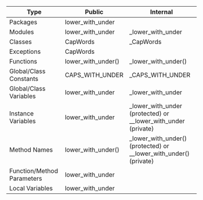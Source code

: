 |Type  |  Public | Internal |
|--- | --- | --- | 
|Packages |   lower_with_under    ||
|Modules   |  lower_with_under |   _lower_with_under |
|Classes   |  CapWords  |  _CapWords |
|Exceptions | CapWords    ||
|Functions  | lower_with_under() | _lower_with_under() |
|Global/Class Constants | CAPS_WITH_UNDER |    _CAPS_WITH_UNDER |
|Global/Class Variables | lower_with_under |   _lower_with_under |
|Instance Variables | lower_with_under  |  _lower_with_under (protected) or __lower_with_under (private) |
|Method Names  |  lower_with_under() | _lower_with_under() (protected) or __lower_with_under() (private) |
|Function/Method Parameters | lower_with_under    ||
|Local Variables   |  lower_with_under    ||